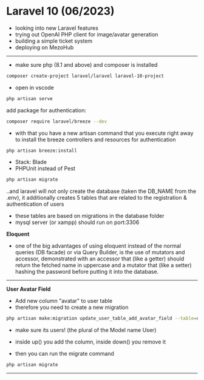 # Laravel 10 (06/2023)

- looking into new Laravel features 
- trying out OpenAI PHP client for image/avatar generation
- building a simple ticket system
- deploying on MezoHub

---

- make sure php (8.1 and above) and composer is installed
```sh
composer create-project laravel/laravel laravel-10-project 
```
- open in vscode
```sh
php artisan serve
```

add package for authentication:
```sh
composer require laravel/breeze --dev
```

- with that you have a new artisan command that you execute right away to install the breeze controllers and resources for authentication
```sh
php artisan breeze:install
``` 
- Stack: Blade
- PHPUnit instead of Pest

```sh
php artisan migrate
``` 
..and laravel will not only create the database (taken the DB_NAME from the .env), it additionally creates 5 tables that are related to the registration & authentication of users 
- these tables are based on migrations in the database folder
- mysql server (or xampp) should run on port:3306

**Eloquent**

- one of the big advantages of using eloquent instead of the normal queries (DB facade) or via Query Builder, is the use of mutators and accessor, demonstrated with an accessor that (like a getter) should return the fetched name in uppercase and a mutator that (like a setter) hashing the password before putting it into the database.

---

**User Avatar Field**

- Add new column "avatar" to user table
- therefore you need to create a new migration
```sh
php artisan make:migration update_user_table_add_avatar_field --table=users
```
- make sure its users! (the plural of the Model name User)
- inside up() you add the column, inside down() you remove it

- then you can run the migrate command
```sh
php artisan migrate
```
---


